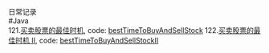 日常记录  
#Java  
121.[买卖股票的最佳时机](https://leetcode-cn.com/problems/best-time-to-buy-and-sell-stock/), code: [bestTimeToBuyAndSellStock]()
122.[买卖股票的最佳时机 II](https://leetcode-cn.com/problems/best-time-to-buy-and-sell-stock-ii/), code: [bestTimeToBuyAndSellStockII]()